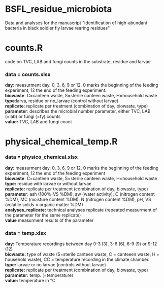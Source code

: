 # BSFL_residue_microbiota
Data and analyses for the manuscript "Identification of high-abundant bacteria in black soldier fly larvae rearing residues"

# counts.R
code on TVC, LAB and fungi counts in the substrate, residue and larvae

### data = counts.xlsx

**day**: measurment day. 0, 3, 6, 9 or 12. 0 marks the beginning of the feeding experiment, 12 the end of the feeding experiment.  
**biowaste**: C=canteen waste, S=sterile canteen waste, H=household waste  
**type**:larva, residue or no_larvae (control without larvae)  
**replicate**: replicate per treatment (combination of day, biowaste, type)  
**parameter**: describes the microbial number parameter, either TVC, LAB (=lab) or fungi (=fy) counts  
**value:** TVC, LAB and fungi count  

# physical_chemical_temp.R

### data = physico_chemical.xlsx

**day:** measurment day. 0, 3, 6, 9 or 12. 0 marks the beginning of the feeding experiment, 12 the end of the feeding experiment     
**biowaste**: C=canteen waste, S=sterile canteen waste, H=household waste   
**type:** residue with larvae or without larvae  
**replicate:**  replicate per treatment (combination of day, biowaste, type)  
**parameter:** ash (100%-VS %DM), aw (water activity), C (nitrogen content %DM), MC (moisture content %DM), N (nitrogen content %DM), pH, VS (volatile solids = organic matter %DM)  
**analyses_replicate:** technical analyses replicate (repeated measurment of the parameter for the same replicate)  
**value** measurment results of the parameter  

### data = temp.xlsx

**day:** Temperature recordings between day 0-3 (3), 3-6 (6), 6-9 (9) or 9-12 (12)  
**biowaste:** type of waste (S=sterile canteen waste, C = canteeen waste, H = household waste), CC = temperature recording
in the climate chamber.  
**type:** larvae or no larvae (controls without larvae)  
**replicate:** replicate per treatment (combination of day, biowaste, type)  
**parameter:** temp. (=temperature)  
**value:** temperature in °C  
